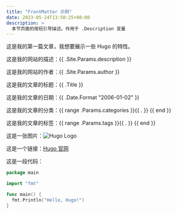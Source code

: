 ```yaml
---
title: "FrontMatter 示例"
date: 2023-05-24T13:50:25+08:00
description: >
  本节页面的简短引导描述。作用于 .Description 变量
---
```


这是我的第一篇文章，我想要展示一些 Hugo 的特性。

这是我的网站的描述：{{ .Site.Params.description }}

这是我的网站的作者：{{ .Site.Params.author }}

这是我的文章的标题：{{ .Title }}

这是我的文章的日期：{{ .Date.Format "2006-01-02" }}

这是我的文章的分类：{{ range .Params.categories }}{{ . }} {{ end }}

这是我的文章的标签：{{ range .Params.tags }}{{ . }} {{ end }}

这是一张图片：![Hugo Logo](/images/hugo-logo.png)

这是一个链接：[Hugo 官网](https://gohugo.io/)

这是一段代码：

```go
package main

import "fmt"

func main() {
  fmt.Println("Hello, Hugo!")
}
